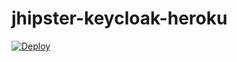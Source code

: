 # jhipster-keycloak-heroku
[![Deploy](https://www.herokucdn.com/deploy/button.svg)](https://heroku.com/deploy)
